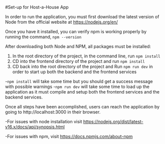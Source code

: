 #Set-up for Host-a-House App

In order to run the application, you must first download the latest version of
Node from the official website at https://nodejs.org/en/

Once you have it installed, you can verify npm is working properly by running
the command, `npm --version`

After downloading both Node and NPM, all packages must be installed:

1. In the root directory of the project, in the command line, run `npm install`
2. CD into the frontend directory of the project and run `npm install`
3. CD back into the root directory of the project and Run `npm run dev`
   in order to start up both the backend and the frontend services

-`npm install` will take some time but you should get a success message with possible warnings -`npm run dev` will take some time to load up the application as it must compile and setup both the frontend services and the backend services.

Once all steps have been accomplished, users can reach the application
by going to http://localhost:3000 in their browser.

-For issues with node installation visit https://nodejs.org/dist/latest-v16.x/docs/api/synopsis.html

-For issues with npm, visit https://docs.npmjs.com/about-npm
